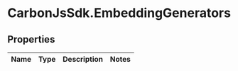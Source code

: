 # CarbonJsSdk.EmbeddingGenerators

## Properties

Name | Type | Description | Notes
------------ | ------------- | ------------- | -------------


